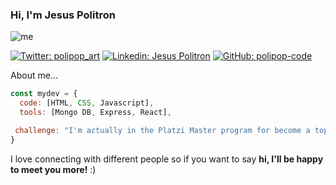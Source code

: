 ### Hi, I'm Jesus Politron
![me](https://i.ibb.co/dk8hPMR/github-banner.png)


[![Twitter: polipop_art](https://img.shields.io/twitter/follow/polipop_art?style=social)](https://twitter.com/polipop_art) 
[![Linkedin: Jesus Politron](https://img.shields.io/badge/-Jesus_Politron-blue?style=flat-square&logo=Linkedin&logoColor=white&link=https://www.linkedin.com/in/jesus-politron/)](https://www.linkedin.com/in/jesus-politron/) 
[![GitHub: polipop-code](https://img.shields.io/github/followers/polipop-code?label=follow&style=social)](https://github.com/Thaiane)

About me...  

```javascript
const mydev = {
  code: [HTML, CSS, Javascript],
  tools: [Mongo DB, Express, React],

 challenge: "I'm actually in the Platzi Master program for become a top developer"
}
```

I love connecting with different people</b> so if you want to say <b>hi, I'll be happy to meet you more!</b> :)</em>

<!--
**polipop-code/polipop-code** is a ✨ _special_ ✨ repository because its `README.md` (this file) appears on your GitHub profile.

Here are some ideas to get you started:

- 🔭 I’m currently working on ...
- 🌱 I’m currently learning ...
- 👯 I’m looking to collaborate on ...
- 🤔 I’m looking for help with ...
- 💬 Ask me about ...
- 📫 How to reach me: ...
- 😄 Pronouns: ...
- ⚡ Fun fact: ...
-->
